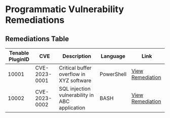# Programmatic Vulnerability Remediations

## Remediations Table

| Tenable PluginID | CVE        | Description                   | Language   | Link                                                     |
|------------------|------------|-------------------------------|------------|----------------------------------------------------------|
| 10001            | CVE-2023-0001 | Critical buffer overflow in XYZ software | PowerShell | [View Remediation](https://github.com/joshcybertest/programmatic-vulnerability-remediations/blob/main/scripts/powershell-template.ps1) |
| 10002            | CVE-2023-0002 | SQL injection vulnerability in ABC application | BASH       | [View Remediation](https://github.com/jameslittle05/Prog-Vuln-Rem/blob/main/bash-template)|
